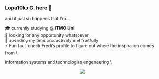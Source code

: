 ### **Lopa10ko G.** here 👋
and it just so happens that I'm...

🎓 currently studying @ **ITMO Uni** \
🔭 looking for any opportunity whatsoever \
🌱 spending my time productively and fruitfully \
⚡ Fun fact: check Fredi's profile to figure out where the inspiration comes from \

information systems and technologies engeneering \

<div align="center">
   <img src="https://github.com/Lopa10ko/Lopa10ko/blob/main/main_00001.svg" />
</div>
